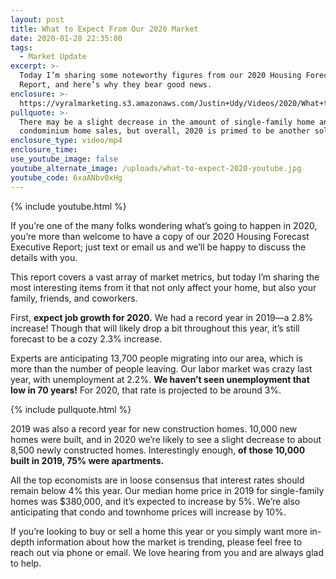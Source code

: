 ```yaml
---
layout: post
title: What to Expect From Our 2020 Market
date: 2020-01-28 22:35:00
tags:
  - Market Update
excerpt: >-
  Today I’m sharing some noteworthy figures from our 2020 Housing Forecast
  Report, and here’s why they bear good news.
enclosure: >-
  https://vyralmarketing.s3.amazonaws.com/Justin+Udy/Videos/2020/What+to+Expect+from+Our+2020+Market.mp4
pullquote: >-
  There may be a slight decrease in the amount of single-family home and
  condominium home sales, but overall, 2020 is primed to be another solid year.
enclosure_type: video/mp4
enclosure_time:
use_youtube_image: false
youtube_alternate_image: /uploads/what-to-expect-2020-youtube.jpg
youtube_code: 6xaANbv0xHg
---
```


{% include youtube.html %}

If you’re one of the many folks wondering what’s going to happen in 2020, you’re more than welcome to have a copy of our 2020 Housing Forecast Executive Report; just text or email us and we’ll be happy to discuss the details with you.&nbsp;

This report covers a vast array of market metrics, but today I’m sharing the most interesting items from it that not only affect your home, but also your family, friends, and coworkers.&nbsp;

First, **expect job growth for 2020.** We had a record year in 2019—a 2.8% increase\! Though that will likely drop a bit throughout this year, it’s still forecast to be a cozy 2.3% increase.&nbsp;

Experts are anticipating 13,700 people migrating into our area, which is more than the number of people leaving. Our labor market was crazy last year, with unemployment at 2.2%. **We haven’t seen unemployment that low in 70 years\!** For 2020, that rate is projected to be around 3%.&nbsp;

{% include pullquote.html %}

2019 was also a record year for new construction homes. 10,000 new homes were built, and in 2020 we’re likely to see a slight decrease to about 8,500 newly constructed homes. Interestingly enough, **of those 10,000 built in 2019, 75% were apartments.&nbsp;**

All the top economists are in loose consensus that interest rates should remain below 4% this year. Our median home price in 2019 for single-family homes was $380,000, and it’s expected to increase by 5%. We’re also anticipating that condo and townhome prices will increase by 10%.

If you’re looking to buy or sell a home this year or you simply want more in-depth information about how the market is trending, please feel free to reach out via phone or email. We love hearing from you and are always glad to help.